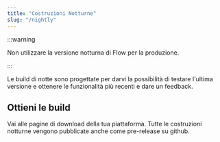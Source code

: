 ```yaml
---
title: "Costruzioni Notturne"
slug: "/nightly"
---
```


:::warning

Non utilizzare la versione notturna di Flow per la produzione.

:::

Le build di notte sono progettate per darvi la possibilità di testare l'ultima versione e ottenere le funzionalità più recenti e dare un feedback.

## Ottieni le build

Vai alle pagine di download della tua piattaforma. Tutte le costruzioni notturne vengono pubblicate anche come pre-release su github.
